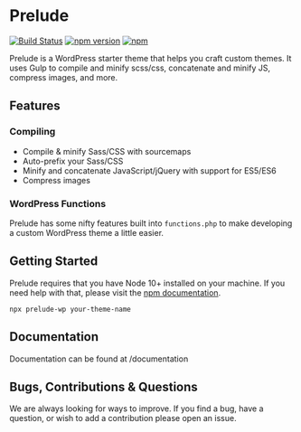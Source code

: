 # Prelude
[![Build Status](https://travis-ci.org/factor1/prelude-wp.svg?branch=master)](https://travis-ci.org/factor1/prelude-wp)
[![npm version](https://badge.fury.io/js/prelude-wp.svg)](https://badge.fury.io/js/prelude-wp)
[![npm](https://img.shields.io/npm/dy/prelude-wp.svg)](https://www.npmjs.com/package/prelude-wp)

Prelude is a WordPress starter theme that helps you craft custom themes. It uses Gulp to compile and minify scss/css, concatenate and minify JS, compress images, and more.

## Features
### Compiling
- Compile & minify Sass/CSS with sourcemaps
- Auto-prefix your Sass/CSS
- Minify and concatenate JavaScript/jQuery with support for ES5/ES6
- Compress images

### WordPress Functions
Prelude has some nifty features built into `functions.php` to make developing a custom WordPress theme a little easier.

## Getting Started
Prelude requires that you have Node 10+ installed on your machine. If you need help with that, please visit the [npm documentation](https://docs.npmjs.com/getting-started/installing-node).

`npx prelude-wp your-theme-name`

## Documentation
Documentation can be found at /documentation

## Bugs, Contributions & Questions
We are always looking for ways to improve. If you find a bug, have a question, or wish to add a contribution please open an issue.
